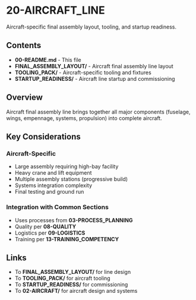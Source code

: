 # 20-AIRCRAFT_LINE

Aircraft-specific final assembly layout, tooling, and startup readiness.

## Contents

- **00-README.md** - This file
- **FINAL_ASSEMBLY_LAYOUT/** - Aircraft final assembly line layout
- **TOOLING_PACK/** - Aircraft-specific tooling and fixtures
- **STARTUP_READINESS/** - Aircraft line startup and commissioning

## Overview

Aircraft final assembly line brings together all major components (fuselage, wings, empennage, systems, propulsion) into complete aircraft.

## Key Considerations

### Aircraft-Specific
- Large assembly requiring high-bay facility
- Heavy crane and lift equipment
- Multiple assembly stations (progressive build)
- Systems integration complexity
- Final testing and ground run

### Integration with Common Sections
- Uses processes from **03-PROCESS_PLANNING**
- Quality per **08-QUALITY**
- Logistics per **09-LOGISTICS**
- Training per **13-TRAINING_COMPETENCY**

## Links

- To **FINAL_ASSEMBLY_LAYOUT/** for line design
- To **TOOLING_PACK/** for aircraft tooling
- To **STARTUP_READINESS/** for commissioning
- To **02-AIRCRAFT/** for aircraft design and systems
